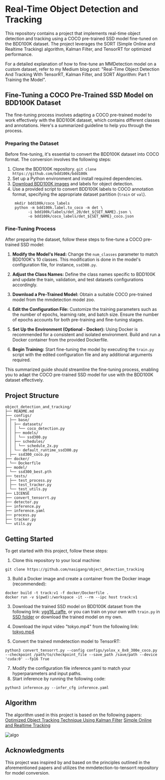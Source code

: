 # Real-Time Object Detection and Tracking

​<light>This repository contains a project that implements real-time object detection and tracking using a COCO pre-trained SSD model fine-tuned on the BDD100K dataset.</light> The project leverages the SORT (Simple Online and Realtime Tracking) algorithm, Kalman Filter, and TensorRT for optimized performance.

For a detailed explanation of how to fine-tune an MMDetection model on a custom dataset, refer to my Medium blog post: "Real-Time Object Detection And Tracking With TensorRT, Kalman Filter, and SORT Algorithm: Part 1 Training the Model".

## Fine-Tuning a COCO Pre-Trained SSD Model on BDD100K Dataset

​<light>The fine-tuning process involves adapting a COCO pre-trained model to work effectively with the BDD100K dataset, which contains different classes and annotations.</light> Here's a summarized guideline to help you through the process.

### Preparing the Dataset
Before fine-tuning, it's essential to convert the BDD100K dataset into COCO format. The conversion involves the following steps:

1. Clone the BDD100K repository.
  ``` git clone https://github.com/bdd100k/bdd100k ```
2. Set up a Python environment and install required dependencies.
3. [Download BDD100K images](https://bdd-data.berkeley.edu/) and labels for object detection.
4. Use a provided script to convert BDD100K labels to COCO annotation format, specifying the appropriate dataset partition (`train` or `val`).
   ```
    mkdir bdd100k/coco_labels
    python -m bdd100k.label.to_coco -m det \
          -i bdd100k/labels/det_20/det_${SET_NAME}.json \
          -o bdd100k/coco_labels/det_${SET_NAME}_coco.json
   ```

### Fine-Tuning Process
After preparing the dataset, follow these steps to fine-tune a COCO pre-trained SSD model:

1. **Modify the Model's Head:**
   Change the `num_classes` parameter to match BDD100K's 10 classes. This modification is done in the model's configuration file, for instance, `ssd300.py`.

2. **Adjust the Class Names:**
   Define the class names specific to BDD100K and update the train, validation, and test datasets configurations accordingly.

3. **Download a Pre-Trained Model:**
   Obtain a suitable COCO pre-trained model from the mmdetection model zoo.

4. **Edit the Configuration File:**
   Customize the training parameters such as the number of epochs, learning rate, and batch size. Ensure the number of epochs accounts for both pre-training and fine-tuning stages.

5. **Set Up the Environment (Optional - Docker):**
   Using Docker is recommended for a consistent and isolated environment. Build and run a Docker container from the provided Dockerfile.

6. **Begin Training:**
   Start fine-tuning the model by executing the `train.py` script with the edited configuration file and any additional arguments required.

This summarized guide should streamline the fine-tuning process, enabling you to adapt the COCO pre-trained SSD model for use with the BDD100K dataset effectively.



## Project Structure
```
object_detection_and_tracking/
├── README.md
├── configs/
│ ├── base/
│ │ ├── datasets/
│ │ │ └── coco_detection.py
│ │ ├── models/
│ │ │ └── ssd300.py
│ │ ├── schedules/
│ │ │ └── schedule_2x.py
│ │ └── default_runtime_ssd300.py
│ ├── ssd300_coco.py
├── docker/
│ └── Dockerfile
├── model/
│ └── ssd300_best.pth
├── tests/
│ ├── test_process.py
│ ├── test_tracker.py
│ └── test_utils.py
├── LICENSE
├── convert_tensorrt.py
├── detector.py
├── inference.py
├── inference.yaml
├── process.py
├── tracker.py
└── utils.py
```

## Getting Started 
To get started with this project, follow these steps:

1. Clone this repository to your local machine:
```
git clone https://github.com/nasigang/object_detection_tracking
```

3. Build a Docker image and create a container from the Docker image (recommended):
```
docker build -t track:v1 -f docker/Dockerfile .
docker run -v $(pwd):/workspace -it --rm --ipc host track:v1
```

3. Download the trained SSD model on BDD100K dataset from the following link: [vgg16_caffe](https://download.openmmlab.com/pretrain/third_party/vgg16_caffe-292e1171.pth),
   or you can train on your own with `train.py` in [SSD folder](https://github.com/nasigang/ssd/blob/main/README.md) or download the trained model on my own.

5. Download the input video "tokyo.mp4" from the following link: [tokyo.mp4](https://drive.google.com/file/d/14MHmg6zaMcg3eqfgvhjzrYSWGczjMwIN/view)
6. Convert the trained mmdetection model to TensorRT:
```
python3 convert_tensorrt.py --config configs/yolox_x_8x8_300e_coco.py --checkpoint /path/to/checkpoint_file --save_path /save/path --device 'cuda:0' --fp16 True
```
7. Modify the configuration file inference.yaml to match your hyperparameters and input paths.
8. Start inference by running the following code:
```
python3 inference.py --infer_cfg inference.yaml
```

## Algorithm
The algorithm used in this project is based on the following papers:
[Optimized Object Tracking Technique Using Kalman Filter](https://arxiv.org/abs/2103.05467)
[Simple Online and Realtime Tracking](https://arxiv.org/abs/1602.00763)

![algo](https://github.com/nasigang/object_detection_tracking/assets/112176462/39791caa-62f8-4698-9932-8b0c6ea7efbf)


## Acknowledgments
This project was inspired by and based on the principles outlined in the aforementioned papers and utilizes the mmdetection-to-tensorrt repository for model conversion.

```

